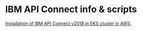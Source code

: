 # IBM API Connect info & scripts

[Installation of IBM API Connect v2018 in EKS cluster in AWS](./AWS-EKS-APICv2018).

